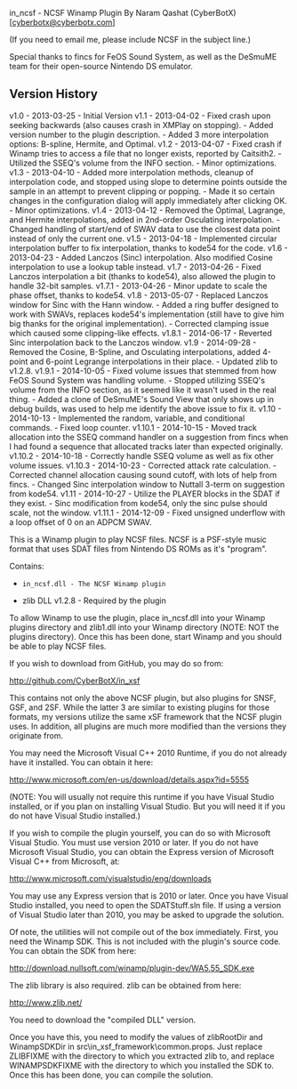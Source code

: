 in_ncsf - NCSF Winamp Plugin By Naram Qashat (CyberBotX)
[cyberbotx@cyberbotx.com]

(If you need to email me, please include NCSF in the subject line.)

Special thanks to fincs for FeOS Sound System, as well as the DeSmuME team for
their open-source Nintendo DS emulator.

## Version History

v1.0 - 2013-03-25 - Initial Version v1.1 - 2013-04-02 - Fixed crash upon seeking
backwards (also causes crash in XMPlay on stopping). - Added version number to
the plugin description. - Added 3 more interpolation options: B-spline, Hermite,
and Optimal. v1.2 - 2013-04-07 - Fixed crash if Winamp tries to access a file
that no longer exists, reported by Caitsith2. - Utilized the SSEQ's volume from
the INFO section. - Minor optimizations. v1.3 - 2013-04-10 - Added more
interpolation methods, cleanup of interpolation code, and stopped using slope to
determine points outside the sample in an attempt to prevent clipping or
popping. - Made it so certain changes in the configuration dialog will apply
immediately after clicking OK. - Minor optimizations. v1.4 - 2013-04-12 -
Removed the Optimal, Lagrange, and Hermite interpolations, added in 2nd-order
Osculating interpolation. - Changed handling of start/end of SWAV data to use
the closest data point instead of only the current one. v1.5 - 2013-04-18 -
Implemented circular interpolation buffer to fix interpolation, thanks to kode54
for the code. v1.6 - 2013-04-23 - Added Lanczos (Sinc) interpolation. Also
modified Cosine interpolation to use a lookup table instead. v1.7 - 2013-04-26 -
Fixed Lanczos interpolation a bit (thanks to kode54), also allowed the plugin to
handle 32-bit samples. v1.7.1 - 2013-04-26 - Minor update to scale the phase
offset, thanks to kode54. v1.8 - 2013-05-07 - Replaced Lanczos window for Sinc
with the Hann window. - Added a ring buffer designed to work with SWAVs,
replaces kode54's implementation (still have to give him big thanks for the
original implementation). - Corrected clamping issue which caused some
clipping-like effects. v1.8.1 - 2014-06-17 - Reverted Sinc interpolation back to
the Lanczos window. v1.9 - 2014-09-28 - Removed the Cosine, B-Spline, and
Osculating interpolations, added 4-point and 6-point Legrange interpolations in
their place. - Updated zlib to v1.2.8. v1.9.1 - 2014-10-05 - Fixed volume issues
that stemmed from how FeOS Sound System was handling volume. - Stopped utilizing
SSEQ's volume from the INFO section, as it seemed like it wasn't used in the
real thing. - Added a clone of DeSmuME's Sound View that only shows up in debug
builds, was used to help me identify the above issue to fix it. v1.10 -
2014-10-13 - Implemented the random, variable, and conditional commands. - Fixed
loop counter. v1.10.1 - 2014-10-15 - Moved track allocation into the SSEQ
command handler on a suggestion from fincs when I had found a sequence that
allocated tracks later than expected originally. v1.10.2 - 2014-10-18 -
Correctly handle SSEQ volume as well as fix other volume issues. v1.10.3 -
2014-10-23 - Corrected attack rate calculation. - Corrected channel allocation
causing sound cutoff, with lots of help from fincs. - Changed Sinc interpolation
window to Nuttall 3-term on suggestion from kode54. v1.11 - 2014-10-27 - Utilize
the PLAYER blocks in the SDAT if they exist. - Sinc modification from kode54,
only the sinc pulse should scale, not the window. v1.11.1 - 2014-12-09 - Fixed
unsigned underflow with a loop offset of 0 on an ADPCM SWAV.

This is a Winamp plugin to play NCSF files. NCSF is a PSF-style music format
that uses SDAT files from Nintendo DS ROMs as it's "program".

Contains:

-     in_ncsf.dll - The NCSF Winamp plugin
- zlib DLL v1.2.8 - Required by the plugin

To allow Winamp to use the plugin, place in_ncsf.dll into your Winamp plugins
directory and zlib1.dll into your Winamp directory (NOTE: NOT the plugins
directory). Once this has been done, start Winamp and you should be able to play
NCSF files.

If you wish to download from GitHub, you may do so from:

http://github.com/CyberBotX/in_xsf

This contains not only the above NCSF plugin, but also plugins for SNSF, GSF,
and 2SF. While the latter 3 are similar to existing plugins for those formats,
my versions utilize the same xSF framework that the NCSF plugin uses. In
addition, all plugins are much more modified than the versions they originate
from.

You may need the Microsoft Visual C++ 2010 Runtime, if you do not already have
it installed. You can obtain it here:

http://www.microsoft.com/en-us/download/details.aspx?id=5555

(NOTE: You will usually not require this runtime if you have Visual Studio
installed, or if you plan on installing Visual Studio. But you will need it if
you do not have Visual Studio installed.)

If you wish to compile the plugin yourself, you can do so with Microsoft Visual
Studio. You must use version 2010 or later. If you do not have Microsoft Visual
Studio, you can obtain the Express version of Microsoft Visual C++ from
Microsoft, at:

http://www.microsoft.com/visualstudio/eng/downloads

You may use any Express version that is 2010 or later. Once you have Visual
Studio installed, you need to open the SDATStuff.sln file. If using a version of
Visual Studio later than 2010, you may be asked to upgrade the solution.

Of note, the utilities will not compile out of the box immediately. First, you
need the Winamp SDK. This is not included with the plugin's source code. You can
obtain the SDK from here:

http://download.nullsoft.com/winamp/plugin-dev/WA5.55_SDK.exe

The zlib library is also required. zlib can be obtained from here:

http://www.zlib.net/

You need to download the "compiled DLL" version.

Once you have this, you need to modify the values of zlibRootDir and
WinampSDKDir in src\in_xsf_framework\common.props. Just replace ZLIBFIXME with
the directory to which you extracted zlib to, and replace WINAMPSDKFIXME with
the directory to which you installed the SDK to. Once this has been done, you
can compile the solution.
